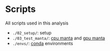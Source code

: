 # Scripts

All scripts used in this analysis

- `./02_setup/`: setup
- `./03_test_manta/`: [cpu manta](https://github.com/Illumina/manta) and [gpu manta](https://docs.nvidia.com/clara/parabricks/3.8.0/Documentation/ToolDocs/man_manta.html)
- `./envs/`: [conda](https://docs.conda.io/en/latest/) environments
